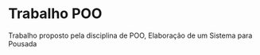 #  Trabalho  POO 

Trabalho proposto pela disciplina de POO, Elaboração de um Sistema para Pousada 
